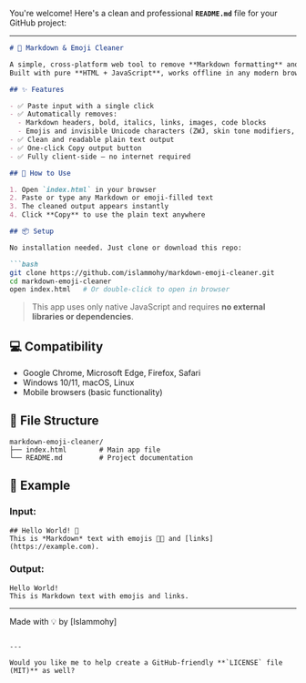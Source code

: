You're welcome! Here's a clean and professional **`README.md`** file for your GitHub project:

---

````markdown
# 🧹 Markdown & Emoji Cleaner

A simple, cross-platform web tool to remove **Markdown formatting** and **emojis** from any text.  
Built with pure **HTML + JavaScript**, works offline in any modern browser on **Windows**, **macOS**, or **Linux**.

## ✨ Features

- ✅ Paste input with a single click
- ✅ Automatically removes:
  - Markdown headers, bold, italics, links, images, code blocks
  - Emojis and invisible Unicode characters (ZWJ, skin tone modifiers, flags)
- ✅ Clean and readable plain text output
- ✅ One-click Copy output button
- ✅ Fully client-side – no internet required

## 🔧 How to Use

1. Open `index.html` in your browser
2. Paste or type any Markdown or emoji-filled text
3. The cleaned output appears instantly
4. Click **Copy** to use the plain text anywhere

## 📦 Setup

No installation needed. Just clone or download this repo:

```bash
git clone https://github.com/islammohy/markdown-emoji-cleaner.git
cd markdown-emoji-cleaner
open index.html   # Or double-click to open in browser
````

> This app uses only native JavaScript and requires **no external libraries or dependencies**.

## 💻 Compatibility

* Google Chrome, Microsoft Edge, Firefox, Safari
* Windows 10/11, macOS, Linux
* Mobile browsers (basic functionality)

## 📁 File Structure

```
markdown-emoji-cleaner/
├── index.html        # Main app file
└── README.md         # Project documentation
```

## 🤖 Example

### Input:

```
## Hello World! 👋  
This is *Markdown* text with emojis 🐱‍👤 and [links](https://example.com).
```

### Output:

```
Hello World!  
This is Markdown text with emojis and links.
```

---

Made with 💡 by \[Islammohy]

```

---

Would you like me to help create a GitHub-friendly **`LICENSE` file (MIT)** as well?
```

